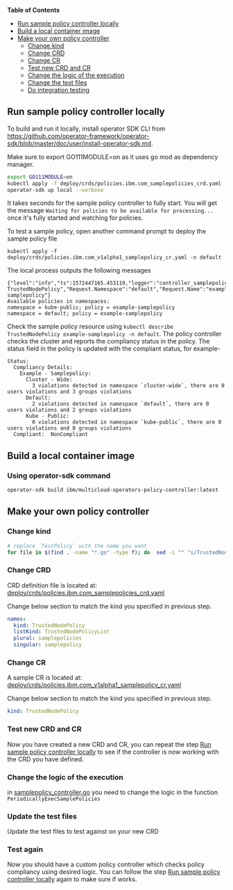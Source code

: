 **Table of Contents**
- [Run sample policy controller locally](#run-sample-policy-controller-locally)
- [Build a local container image](#build-a-local-container)
- [Make your own policy controller](#make-your-own-policy-controller)
  - [Change kind](#change-kind)
  - [Change CRD](#change-crd)
  - [Change CR](#change-cr)
  - [Test new CRD and CR](#test-new-crd-and-cr)
  - [Change the logic of the execution](#change-the-logic-of-the-execution)
  - [Change the test files](#change-the-test-files)
  - [Do integration testing](#do-integration-testing)

## Run sample policy controller locally

To build and run it locally, install operator SDK CLI from https://github.com/operator-framework/operator-sdk/blob/master/doc/user/install-operator-sdk.md.

Make sure to export GO111MODULE=on as it uses go mod as dependency manager.

```bash
export GO111MODULE=on
kubectl apply -f deploy/crds/policies.ibm.com_samplepolicies_crd.yaml
operator-sdk up local --verbose
```
It takes seconds for the sample policy controller to fully start. You will get the message `Waiting for policies to be available for processing...` once it's fully started and watching for policies.

To test a sample policy, open another command prompt to deploy the sample policy file
```
kubectl apply -f deploy/crds/policies.ibm.com_v1alpha1_samplepolicy_cr.yaml -n default
```
The local process outputs the following messages
```
{"level":"info","ts":1572447165.453119,"logger":"controller_samplepolicy","msg":"Reconciling TrustedNodePolicy","Request.Namespace":"default","Request.Name":"example-samplepolicy"}
Available policies in namespaces:
namespace = kube-public; policy = example-samplepolicy
namespace = default; policy = example-samplepolicy
```
Check the sample policy resource using `kubectl describe TrustedNodePolicy example-samplepolicy -n default`. The policy controller checks the cluster and reports the compliancy status in the policy.  The status field in the policy is updated with  the compliant status, for example-
```
Status:
  Compliancy Details:
    Example - Samplepolicy:
      Cluster - Wide:
        3 violations detected in namespace `cluster-wide`, there are 0 users violations and 3 groups violations
      Default:
        2 violations detected in namespace `default`, there are 0 users violations and 2 groups violations
      Kube - Public:
        0 violations detected in namespace `kube-public`, there are 0 users violations and 0 groups violations
  Compliant:  NonCompliant
```


## Build a local container image
### Using operator-sdk command
```bash
operator-sdk build ibm/multicloud-operators-policy-controller:latest
```

## Make your own policy controller

### Change kind

```bash
# replace `TestPolicy` with the name you want
for file in $(find . -name "*.go" -type f); do  sed -i "" "s/TrustedNodePolicy/TestPolicy/g" $file; done
```
### Change CRD

CRD definition file is located at: [deploy/crds/policies.ibm.com_samplepolicies_crd.yaml](../deploy/crds/policies.ibm.com_samplepolicies_crd.yaml)

Change below section to match the kind you specified in previous step.

```yaml
names:
  kind: TrustedNodePolicy
  listKind: TrustedNodePolicyList
  plural: samplepolicies
  singular: samplepolicy
```

### Change CR

A sample CR is located at: [deploy/crds/policies.ibm.com_v1alpha1_samplepolicy_cr.yaml](../deploy/crds/policies.ibm.com_v1alpha1_samplepolicy_cr.yaml)

Change below section to match the kind you specified in previous step.

```yaml
kind: TrustedNodePolicy
```

### Test new CRD and CR

Now you have created a new CRD and CR, you can repeat the step [Run sample policy controller locally](#run-sample-policy-controller-locally) to see if the controller is now working with the CRD you have defined.

### Change the logic of the execution

in [samplepolicy_controller.go](../pkg/controller/samplepolicy/samplepolicy_controller.go) you need to change the logic in the function `PeriodicallyExecSamplePolicies`

### Update the test files

Update the test files to test against on your new CRD

### Test again

Now you should have a custom policy controller which checks policy compliancy using desired logic. You can follow the step [Run sample policy controller locally](#run-sample-policy-controller-locally) again to make sure if works.

